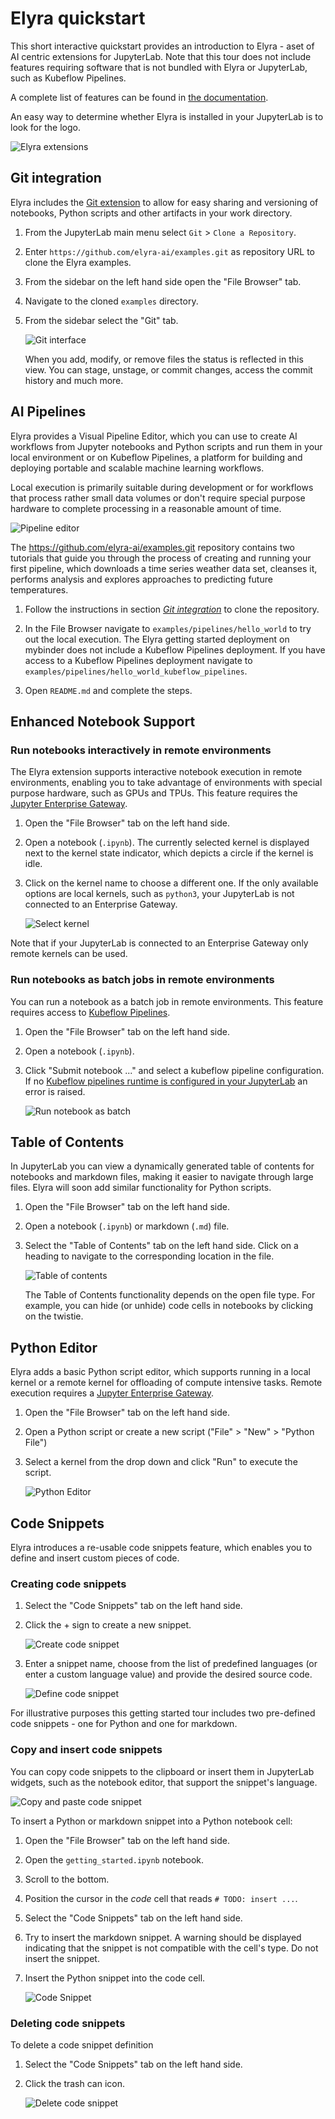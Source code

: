 <!--
{% comment %}
Copyright 2018-2020 IBM Corporation

Licensed under the Apache License, Version 2.0 (the "License");
you may not use this file except in compliance with the License.
You may obtain a copy of the License at

http://www.apache.org/licenses/LICENSE-2.0

Unless required by applicable law or agreed to in writing, software
distributed under the License is distributed on an "AS IS" BASIS,
WITHOUT WARRANTIES OR CONDITIONS OF ANY KIND, either express or implied.
See the License for the specific language governing permissions and
limitations under the License.
{% endcomment %}
-->
# Elyra quickstart

This short interactive quickstart provides an introduction to Elyra - aset of AI centric extensions for JupyterLab. Note that this tour does not include features requiring software that is not bundled with Elyra or JupyterLab, such as Kubeflow Pipelines.

A complete list of features can be found in [the documentation](https://elyra.readthedocs.io/en/latest/getting_started/overview.html).

An easy way to determine whether Elyra is installed in your JupyterLab is to look for the logo.

  ![Elyra extensions](images/elyra.png)

## Git integration

Elyra includes the [Git extension](https://github.com/jupyterlab/jupyterlab-git) to allow for easy sharing and versioning of notebooks, Python scripts and other artifacts in your work directory.

1. From the JupyterLab main menu select `Git` > `Clone a Repository`.
1. Enter `https://github.com/elyra-ai/examples.git` as repository URL to clone the Elyra examples.
1. From the sidebar on the left hand side open the "File Browser" tab.
1. Navigate to the cloned `examples` directory.
1. From the sidebar select the "Git" tab. 

   ![Git interface](images/git-interface.png)

   When you add, modify, or remove files the status is reflected in this view. You can stage, unstage, or commit changes, access the commit history and much more.

## AI Pipelines

Elyra provides a Visual Pipeline Editor, which you can use to create AI workflows from Jupyter notebooks and Python scripts and run them in your local environment or on Kubeflow Pipelines, a platform for building and deploying portable and scalable machine learning workflows.

Local execution is primarily suitable during development or for workflows that process rather small data volumes or don't require special purpose hardware to complete processing in a reasonable amount of time.

![Pipeline editor](images/pipeline-in-editor.png)

The https://github.com/elyra-ai/examples.git repository contains two tutorials that guide you through the process of creating and running your first pipeline, which downloads a time series weather data set, cleanses it, performs analysis and explores approaches to predicting future temperatures.

1. Follow the instructions in section _[Git integration](#git-integration)_ to clone the repository.
1. In the File Browser navigate to `examples/pipelines/hello_world` to try out the local execution. The Elyra getting started deployment on mybinder does not include a Kubeflow Pipelines deployment. If you have access to a Kubeflow Pipelines deployment navigate to `examples/pipelines/hello_world_kubeflow_pipelines`. 

1. Open `README.md` and complete the steps.

## Enhanced Notebook Support

### Run notebooks interactively in remote environments

The Elyra extension supports interactive notebook execution in remote environments, enabling you to take advantage of environments with special purpose hardware, such as GPUs and TPUs. This feature requires the [Jupyter Enterprise Gateway](https://jupyter-enterprise-gateway.readthedocs.io/en/latest/).

1. Open the "File Browser" tab on the left hand side.
1. Open a notebook (`.ipynb`). The currently selected kernel is displayed next to the kernel state indicator, which depicts a circle if the kernel is idle.
1. Click on the kernel name to choose a different one. If the only available options are local kernels, such as `python3`, your JupyterLab is not connected to an Enterprise Gateway.

   ![Select kernel](images/notebook_switch_kernel.png)

Note that if your JupyterLab is connected to an Enterprise Gateway only remote kernels can be used.   

### Run notebooks as batch jobs in remote environments

You can run a notebook as a batch job in remote environments. This feature requires access to [Kubeflow Pipelines](https://www.kubeflow.org/docs/pipelines/overview/pipelines-overview/).

1. Open the "File Browser" tab on the left hand side.
1. Open a notebook (`.ipynb`).
1. Click "Submit notebook ..." and select a kubeflow pipeline configuration. If no [Kubeflow pipelines runtime is configured in your JupyterLab](https://elyra.readthedocs.io/en/latest/user_guide/runtime-conf.html) an error is raised.

   ![Run notebook as batch](images/notebook_batch.png)

## Table of Contents

In JupyterLab you can view a dynamically generated table of contents for notebooks and markdown files, making it easier to navigate through large files. Elyra will soon add similar functionality for Python scripts.

1. Open the "File Browser" tab on the left hand side.
1. Open a notebook (`.ipynb`) or markdown (`.md`) file.
1. Select the "Table of Contents" tab on the left hand side. Click on a heading to navigate to the corresponding location in the file.

   ![Table of contents](images/toc_notebook.png)

   The Table of Contents functionality depends on the open file type. For example, you can hide (or unhide) code cells in notebooks by clicking on the twistie. 

## Python Editor

Elyra adds a basic Python script editor, which supports running in a local kernel or a remote kernel for offloading of compute intensive tasks. Remote execution requires a [Jupyter Enterprise Gateway](https://jupyter-enterprise-gateway.readthedocs.io/en/latest/). 

1. Open the "File Browser" tab on the left hand side.
1. Open a Python script or create a new script ("File" > "New" > "Python File")
1. Select a kernel from the drop down and click "Run" to execute the script.

   ![Python Editor](images/python_editor.png)

## Code Snippets

Elyra introduces a re-usable code snippets feature, which enables you to define and insert custom pieces of code. 

### Creating code snippets

1. Select the "Code Snippets" tab on the left hand side. 
1. Click the + sign to create a new snippet. 

   ![Create code snippet](images/create_code_snippet.png)

1. Enter a snippet name, choose from the list of predefined languages (or enter a custom language value) and provide the desired source code. 

   ![Define code snippet](images/define_code_snippet.png)

For illustrative purposes this getting started tour includes two pre-defined code snippets - one for Python and one for markdown.   

### Copy and insert code snippets

You can copy code snippets to the clipboard or insert them in JupyterLab widgets, such as the notebook editor, that support the snippet's language.

![Copy and paste code snippet](images/consume_code_snippet.png)

To insert a Python or markdown snippet into a Python notebook cell:
1. Open the "File Browser" tab on the left hand side. 
1. Open the `getting_started.ipynb` notebook.
1. Scroll to the bottom.
1. Position the cursor in the _code_ cell that reads `# TODO: insert ...`.
1. Select the "Code Snippets" tab on the left hand side.
1. Try to insert the markdown snippet. A warning should be displayed indicating that the snippet is not compatible with the cell's type. Do not insert the snippet.
1. Insert the Python snippet into the code cell.

   ![Code Snippet](images/insert_code_snippet.png)

### Deleting code snippets

To delete a code snippet definition 

1. Select the "Code Snippets" tab on the left hand side.
1. Click the trash can icon. 

   ![Delete code snippet](images/delete_code_snippet.png)
